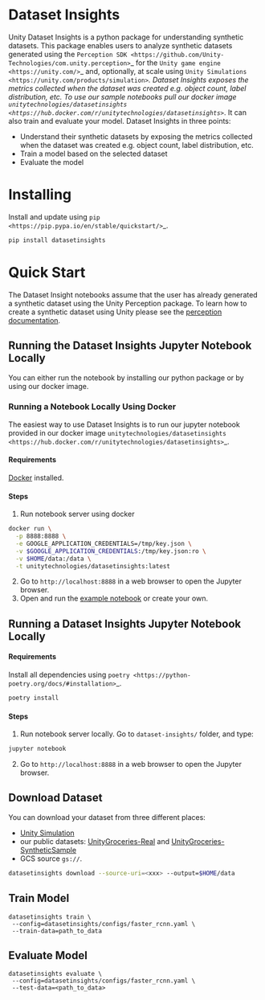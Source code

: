 Dataset Insights
================
Unity Dataset Insights is a python package for understanding synthetic datasets. This package enables users to analyze synthetic datasets generated using the `Perception SDK <https://github.com/Unity-Technologies/com.unity.perception>`_
for the `Unity game engine <https://unity.com/>`_ and, optionally, at scale using `Unity Simulations <https://unity.com/products/simulation>`_. Dataset Insights exposes the metrics collected when the dataset was created e.g. object count, label distribution, etc. To use our sample notebooks pull our docker image `unitytechnologies/datasetinsights <https://hub.docker.com/r/unitytechnologies/datasetinsights>`_. It can also train and evaluate your model.
Dataset Insights in three points:
* Understand their synthetic datasets by exposing the metrics collected when the dataset
was created e.g. object count, label distribution, etc.
* Train a model based on the selected dataset
* Evaluate the model

Installing
============
Install and update using `pip <https://pip.pypa.io/en/stable/quickstart/>`_.
```bash
pip install datasetinsights
```

Quick Start
============
The Dataset Insight notebooks assume that the user has already generated a synthetic dataset using the Unity Perception package. To learn how to create a synthetic dataset using Unity please see the
[perception documentation](https://github.com/Unity-Technologies/com.unity.perception).

## Running the Dataset Insights Jupyter Notebook Locally
You can either run the notebook by installing our python package or by using our docker image.

### Running a Notebook Locally Using Docker
The easiest way to use Dataset Insights is to run our jupyter notebook provided in our docker image `unitytechnologies/datasetinsights <https://hub.docker.com/r/unitytechnologies/datasetinsights>`_.

#### Requirements
[Docker](https://docs.docker.com/get-docker/) installed.

#### Steps
1. Run notebook server using docker

```bash
docker run \
  -p 8888:8888 \
  -e GOOGLE_APPLICATION_CREDENTIALS=/tmp/key.json \
  -v $GOOGLE_APPLICATION_CREDENTIALS:/tmp/key.json:ro \
  -v $HOME/data:/data \
  -t unitytechnologies/datasetinsights:latest
```

2. Go to `http://localhost:8888` in a web browser to open the Jupyter browser.
3. Open and run the [example notebook](https://hub.docker.com/r/unitytechnologies/datasetinsights) or create your own.

## Running a Dataset Insights Jupyter Notebook Locally

#### Requirements
Install all dependencies using `poetry <https://python-poetry.org/docs/#installation>`_.
```bash
poetry install
```
#### Steps
1. Run notebook server locally. Go to `dataset-insights/` folder, and type:
```bash
jupyter notebook
```
2. Go to `http://localhost:8888` in a web browser to open the Jupyter browser.

## Download Dataset

You can download your dataset from three different places:
* [Unity Simulation](https://unity.com/products/simulation)
* our public datasets: [UnityGroceries-Real](https://storage.googleapis.com/datasetinsights/data/groceries/v3.zip) and [UnityGroceries-SyntheticSample](https://storage.googleapis.com/datasetinsights/data/synthetic/SynthDet.zip)
* GCS source `gs://`.

```bash
datasetinsights download --source-uri=<xxx> --output=$HOME/data
```

## Train Model

```
datasetinsights train \
 --config=datasetinsights/configs/faster_rcnn.yaml \
 --train-data=path_to_data
```

## Evaluate Model

```
datasetinsights evaluate \
 --config=datasetinsights/configs/faster_rcnn.yaml \
 --test-data=<path_to_data>
```
